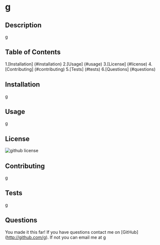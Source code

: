 # g
## Description

g
 ## Table of Contents

 1.[Installation] (#installation)
 2.[Usage] (#usage)
 3.[License] (#license)
 4.[Contributing] (#contributing)
 5.[Tests] (#tests)
 6.[Questions] (#questions)

## Installation

g

## Usage

g

## License

![github license](https://img.shields.io/badge/license-Apache-blue.svg)

## Contributing

g

## Tests

g

## Questions

You made it this far! If you have questions contact me on [GitHub] (http://github.com/g).  If not you can email me at g

